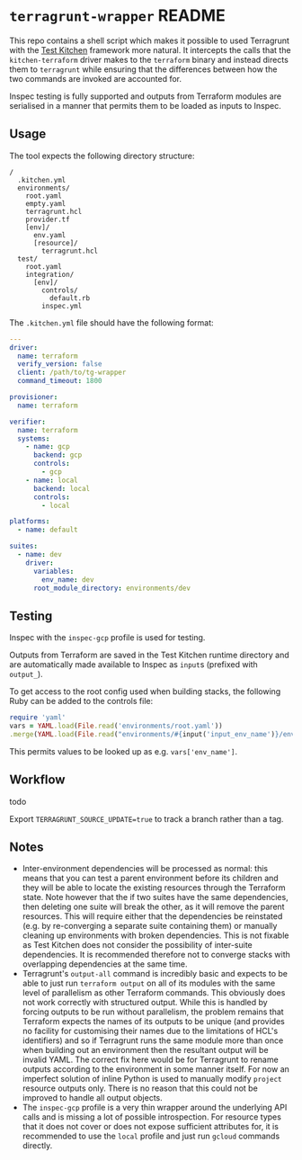 # `terragrunt-wrapper` README

This repo contains a shell script which makes it possible to used Terragrunt
with the [Test Kitchen](kitchen.chef.io) framework more natural. It intercepts
the calls that the `kitchen-terraform` driver makes to the `terraform` binary
and instead directs them to `terragrunt` while ensuring that the differences
between how the two commands are invoked are accounted for.

Inspec testing is fully supported and outputs from Terraform modules are
serialised in a manner that permits them to be loaded as inputs to Inspec.

## Usage

The tool expects the following directory structure:

```none
/
  .kitchen.yml
  environments/
    root.yaml
    empty.yaml
    terragrunt.hcl
    provider.tf
    [env]/
      env.yaml
      [resource]/
        terragrunt.hcl
  test/
    root.yaml
    integration/
      [env]/
        controls/
          default.rb
        inspec.yml
```

The `.kitchen.yml` file should have the following format:

```yaml
---
driver:
  name: terraform
  verify_version: false
  client: /path/to/tg-wrapper
  command_timeout: 1800

provisioner:
  name: terraform

verifier:
  name: terraform
  systems:
    - name: gcp
      backend: gcp
      controls:
        - gcp
    - name: local
      backend: local
      controls:
        - local

platforms:
  - name: default

suites:
  - name: dev
    driver:
      variables:
        env_name: dev
      root_module_directory: environments/dev
```

## Testing

Inspec with the `inspec-gcp` profile is used for testing.

Outputs from Terraform are saved in the Test Kitchen runtime directory and are
automatically made available to Inspec as `input`s (prefixed with `output_`).

To get access to the root config used when building stacks, the following Ruby
can be added to the controls file:

```ruby
require 'yaml'
vars = YAML.load(File.read('environments/root.yaml'))
.merge(YAML.load(File.read("environments/#{input('input_env_name')}/env.yaml")))
```

This permits values to be looked up as e.g. `vars['env_name']`.

## Workflow

todo

Export `TERRAGRUNT_SOURCE_UPDATE=true` to track a branch rather than a tag.

## Notes

-   Inter-environment dependencies will be processed as normal: this means that
    you can test a parent environment before its children and they will be able
    to locate the existing resources through the Terraform state. Note however
    that the if two suites have the same dependencies, then deleting one suite
    will break the other, as it will remove the parent resources. This will
    require either that the dependencies be reinstated (e.g. by re-converging
    a separate suite containing them) or manually cleaning up environments with
    broken dependencies. This is not fixable as Test Kitchen does not consider
    the possibility of inter-suite dependencies. It is recommended therefore
    not to converge stacks with overlapping dependencies at the same time.
-   Terragrunt's `output-all` command is incredibly basic and expects to be
    able to just run `terraform output` on all of its modules with the same
    level of parallelism as other Terraform commands. This obviously does not
    work correctly with structured output. While this is handled by forcing
    outputs to be run without parallelism, the problem remains that Terraform
    expects the names of its outputs to be unique (and provides no facility for
    customising their names due to the limitations of HCL's identifiers) and so
    if Terragrunt runs the same module more than once when building out an
    environment then the resultant output will be invalid YAML. The correct fix
    here would be for Terragrunt to rename outputs according to the environment
    in some manner itself. For now an imperfect solution of inline Python is
    used to manually modify `project` resource outputs only. There is no reason
    that this could not be improved to handle all output objects.
-   The `inspec-gcp` profile is a very thin wrapper around the underlying API
    calls and is missing a lot of possible introspection. For resource types
    that it does not cover or does not expose sufficient attributes for, it is
    recommended to use the `local` profile and just run `gcloud` commands
    directly.
